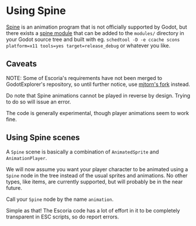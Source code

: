 # Using Spine

[Spine](http://esotericsoftware.com/spine-in-depth) is an animation program that is not
officially supported by Godot, but there exists a [spine module](https://github.com/GodotExplorer/spine/)
that can be added to the `modules/` directory in your Godot source tree and built
with eg. `schedtool -D -e ccache scons platform=x11 tools=yes target=release_debug`
or whatever you like.

## Caveats

NOTE: Some of Escoria's requirements have not been merged to GodotExplorer's repository, so
until further notice, use [mjtorn's fork](https://github.com/mjtorn/spine/) instead.

Do note that Spine animations cannot be played in reverse by design. Trying to do
so will issue an error.

The code is generally experimental, though player animations seem to work fine.

## Using Spine scenes

A `Spine` scene is basically a combination of `AnimatedSprite` and `AnimationPlayer`.

We will now assume you want your player character to be animated using a `Spine` node in the
tree instead of the usual sprites and animations. No other types, like items, are currently supported,
but will probably be in the near future.

Call your `Spine` node by the name `animation`.

Simple as that! The Escoria code has a lot of effort in it to be completely transparent in
ESC scripts, so do report errors.

